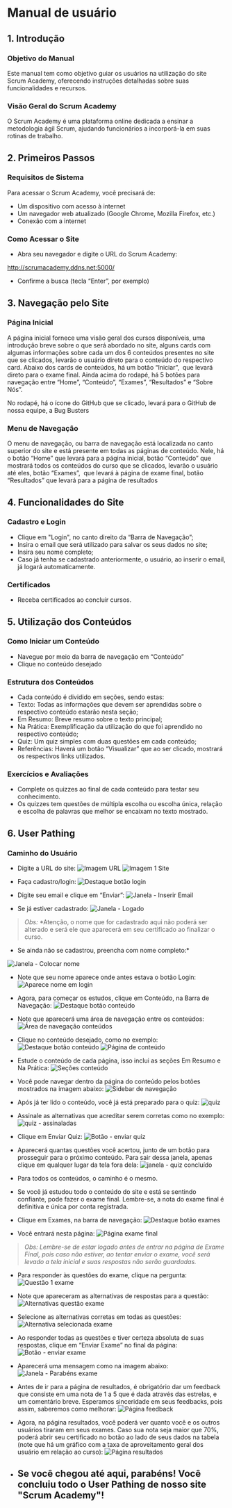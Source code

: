 # Manual de usuário

## 1. Introdução

### Objetivo do Manual

Este manual tem como objetivo guiar os usuários na utilização do site Scrum Academy, oferecendo instruções detalhadas sobre suas funcionalidades e recursos.

### Visão Geral do Scrum Academy

O Scrum Academy é uma plataforma online dedicada a ensinar a metodologia ágil Scrum, ajudando funcionários a incorporá-la em suas rotinas de trabalho.

## 2. Primeiros Passos

### Requisitos de Sistema

Para acessar o Scrum Academy, você precisará de:

- Um dispositivo com acesso à internet
- Um navegador web atualizado (Google Chrome, Mozilla Firefox, etc.)
- Conexão com a internet

### Como Acessar o Site

- Abra seu navegador e digite o URL do Scrum Academy:

http://scrumacademy.ddns.net:5000/

- Confirme a busca (tecla “Enter”, por exemplo)

## 3. Navegação pelo Site

### Página Inicial

A página inicial fornece uma visão geral dos cursos disponíveis, uma introdução breve sobre o que será abordado no site, alguns cards com algumas informações sobre cada um dos 6 conteúdos presentes no site que se clicados, levarão o usuário direto para o conteúdo do respectivo card. Abaixo dos cards de conteúdos, há um botão “Iniciar”,  que levará direto para o exame final. Ainda acima do rodapé, há 5 botões para navegação entre “Home”, “Conteúdo”, “Exames”, “Resultados” e “Sobre Nós”.

No rodapé, há o ícone do GitHub que se clicado, levará para o GitHub de nossa equipe, a Bug Busters

### Menu de Navegação

O menu de navegação, ou barra de navegação está localizada no canto superior do site e está presente em todas as páginas de conteúdo. Nele, há o botão “Home” que levará para a página inicial, botão “Conteúdo” que mostrará todos os conteúdos do curso que se clicados, levarão o usuário até eles, botão “Exames”,  que levará à página de exame final, botão “Resultados” que levará para a página de resultados

## 4. Funcionalidades do Site

### Cadastro e Login

- Clique em "Login", no canto direito da “Barra de Navegação”;
- Insira o email que será utilizado para salvar os seus dados no site;
- Insira seu nome completo;
- Caso já tenha se cadastrado anteriormente, o usuário, ao inserir o email, já logará automaticamente.

### Certificados

- Receba certificados ao concluir cursos.

## 5. Utilização dos Conteúdos

### Como Iniciar um Conteúdo

- Navegue por meio da barra de navegação em “Conteúdo”
- Clique no conteúdo desejado

### Estrutura dos Conteúdos

- Cada conteúdo é dividido em seções, sendo estas:
- Texto: Todas as informações que devem ser aprendidas sobre o respectivo conteúdo estarão nesta seção;
- Em Resumo: Breve resumo sobre o texto principal;
- Na Prática: Exemplificação da utilização do que foi aprendido no respectivo conteúdo;
- Quiz: Um quiz simples com duas questões em cada conteúdo;
- Referências: Haverá um botão “Visualizar” que ao ser clicado, mostrará os respectivos links utilizados.

### Exercícios e Avaliações

- Complete os quizzes ao final de cada conteúdo para testar seu conhecimento.
- Os quizzes tem questões de múltipla escolha ou escolha única, relação e escolha de palavras que melhor se encaixam no texto mostrado.

## 6. User Pathing


### Caminho do Usuário

- Digite a URL do site:
![Imagem URL](./manual-images/1.png)
![Imagem 1 Site](./manual-images/2.png)


- Faça cadastro/login:
![Destaque botão login](./manual-images/3.png)


- Digite seu email e clique em “Enviar”:
![Janela - Inserir Email](./manual-images/4.png)


- Se já estiver cadastrado:
![Janela - Logado](./manual-images/5.png)

>*Obs:* *Atenção, o nome que for cadastrado aqui não poderá ser alterado e será ele que aparecerá em seu certificado ao finalizar o curso.
- Se ainda não se cadastrou, preencha com nome completo:*
>
![Janela - Colocar nome](./manual-images/6.png)


- Note que seu nome aparece onde antes estava o botão Login:
![Aparece nome em login](./manual-images/7.png)


- Agora, para começar os estudos, clique em Conteúdo, na Barra de Navegação:
![Destaque botão conteúdo](./manual-images/8.png)


- Note que aparecerá uma área de navegação entre os conteúdos:
![Área de navegação conteúdos](./manual-images/9.png)


- Clique no conteúdo desejado, como no exemplo:
![Destaque botão conteúdo](./manual-images/10.png)
![Página de conteúdo](./manual-images/11.png)


- Estude o conteúdo de cada página, isso inclui as seções Em Resumo e Na Prática:
![Seções conteúdo](./manual-images/12.png)


- Você pode navegar dentro da página do conteúdo pelos botões mostrados na imagem abaixo:
![Sidebar de navegação](./manual-images/13.png)


- Após já ter lido o conteúdo, você já está preparado para o quiz:
![quiz](./manual-images/14.png)


- Assinale as alternativas que acreditar serem corretas como no exemplo:
![quiz - assinaladas](./manual-images/15.png)


- Clique em Enviar Quiz:
![Botão - enviar quiz](./manual-images/16.png)


- Aparecerá quantas questões você acertou, junto de um botão para prosseguir para o próximo conteúdo. Para sair dessa janela, apenas clique em qualquer lugar da tela fora dela:
![janela - quiz concluído](./manual-images/17.png)


- Para todos os conteúdos, o caminho é o mesmo.
- Se você já estudou todo o conteúdo do site e está se sentindo confiante, pode fazer o exame final. Lembre-se, a nota do exame final é definitiva e única por conta registrada.

- Clique em Exames, na barra de navegação:
![Destaque botão exames](./manual-images/18.png)


- Você entrará nesta página:
![Página exame final](./manual-images/19.png)


> *Obs:* *Lembre-se de estar logado antes de entrar na página de Exame Final, pois caso não estiver, ao tentar enviar o exame, você será levado a tela inicial e suas respostas não serão guardadas.*
> 

- Para responder às questões do exame, clique na pergunta:
![Questão 1 exame](./manual-images/20.png)


- Note que apareceram as alternativas de respostas para a questão:
![Alternativas questão exame](./manual-images/21.png)


- Selecione as alternativas corretas em todas as questões:
![Alternativa selecionada exame](./manual-images/22.png)


- Ao responder todas as questões e tiver certeza absoluta de suas respostas, clique em “Enviar Exame” no final da página:
![Botão - enviar exame](./manual-images/23.png)


- Aparecerá uma mensagem como na imagem abaixo:
![Janela -  Parabéns exame](./manual-images/24.png)


- Antes de ir para a página de resultados, é obrigatório dar um feedback que consiste em uma nota de 1 a 5 que é dada através das estrelas, e um comentário breve. Esperamos sinceridade em seus feedbacks, pois assim, saberemos como melhorar:
![Página feedback](./manual-images/25.png)

- Agora, na página resultados, você poderá ver quanto você e os outros usuários tiraram em seus exames. Caso sua nota seja maior que 70%, poderá abrir seu certificado no botão ao lado de seus dados na tabela (note que há um gráfico com a taxa de aproveitamento geral dos usuário em relação ao curso):
![Página resultados](./manual-images/26.png)

- ## Se você chegou até aqui, parabéns! Você concluiu todo o User Pathing de nosso site "Scrum Academy"!